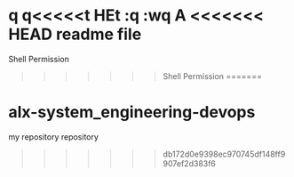 q
q<<<<<t
 HEt
:q
:wq
A
<<<<<<< HEAD
readme file
=======
Shell Permission
>>>>>>> Shell Permission
=======
# alx-system_engineering-devops
my repository 
repository
>>>>>>> db172d0e9398ec970745df148ff9907ef2d383f6
